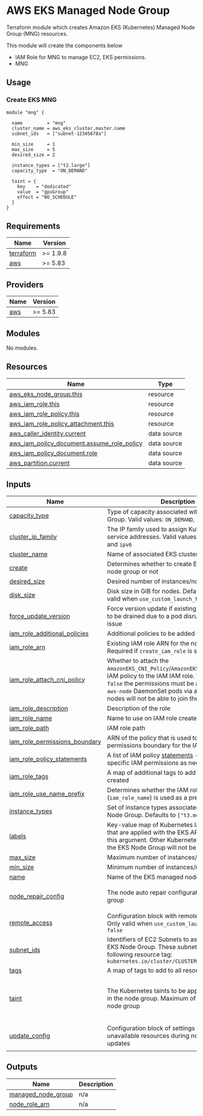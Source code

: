 # AWS EKS Managed Node Group

Terraform module which creates Amazon EKS (Kubernetes) Managed Node Group (MNG) resources.

This module will create the components below

- IAM Role for MNG to manage EC2, EKS permissions.
- MNG

## Usage

### Create EKS MNG

```hcl
module "mng" {

  name         = "mng"
  cluster_name = aws_eks_cluster.master.name
  subnet_ids   = ["subnet-12345678a"]

  min_size     = 1
  max_size     = 5
  desired_size = 2

  instance_types = ["t2.large"]
  capacity_type  = "ON_DEMAND"

  taint = {
    key    = "dedicated"
    value  = "gpuGroup"
    effect = "NO_SCHEDULE"
  }
}
```

<!-- BEGIN_TF_DOCS -->

## Requirements

| Name                                                                      | Version  |
|---------------------------------------------------------------------------|----------|
| <a name="requirement_terraform"></a> [terraform](#requirement\_terraform) | >= 1.9.8 |
| <a name="requirement_aws"></a> [aws](#requirement\_aws)                   | >= 5.83  |

## Providers

| Name                                              | Version |
|---------------------------------------------------|---------|
| <a name="provider_aws"></a> [aws](#provider\_aws) | >= 5.83 |

## Modules

No modules.

## Resources

| Name                                                                                                                                             | Type        |
|--------------------------------------------------------------------------------------------------------------------------------------------------|-------------|
| [aws_eks_node_group.this](https://registry.terraform.io/providers/hashicorp/aws/latest/docs/resources/eks_node_group)                            | resource    |
| [aws_iam_role.this](https://registry.terraform.io/providers/hashicorp/aws/latest/docs/resources/iam_role)                                        | resource    |
| [aws_iam_role_policy.this](https://registry.terraform.io/providers/hashicorp/aws/latest/docs/resources/iam_role_policy)                          | resource    |
| [aws_iam_role_policy_attachment.this](https://registry.terraform.io/providers/hashicorp/aws/latest/docs/resources/iam_role_policy_attachment)    | resource    |
| [aws_caller_identity.current](https://registry.terraform.io/providers/hashicorp/aws/latest/docs/data-sources/caller_identity)                    | data source |
| [aws_iam_policy_document.assume_role_policy](https://registry.terraform.io/providers/hashicorp/aws/latest/docs/data-sources/iam_policy_document) | data source |
| [aws_iam_policy_document.role](https://registry.terraform.io/providers/hashicorp/aws/latest/docs/data-sources/iam_policy_document)               | data source |
| [aws_partition.current](https://registry.terraform.io/providers/hashicorp/aws/latest/docs/data-sources/partition)                                | data source |

## Inputs

| Name                                                                                                                            | Description                                                                                                                                                                                                                                                         | Type                                                                                                 | Default                                                   | Required |
|---------------------------------------------------------------------------------------------------------------------------------|---------------------------------------------------------------------------------------------------------------------------------------------------------------------------------------------------------------------------------------------------------------------|------------------------------------------------------------------------------------------------------|-----------------------------------------------------------|:--------:|
| <a name="input_capacity_type"></a> [capacity\_type](#input\_capacity\_type)                                                     | Type of capacity associated with the EKS Node Group. Valid values: `ON_DEMAND`, `SPOT`                                                                                                                                                                              | `string`                                                                                             | `"ON_DEMAND"`                                             |    no    |
| <a name="input_cluster_ip_family"></a> [cluster\_ip\_family](#input\_cluster\_ip\_family)                                       | The IP family used to assign Kubernetes pod and service addresses. Valid values are `ipv4` (default) and `ipv6`                                                                                                                                                     | `string`                                                                                             | `"ipv4"`                                                  |    no    |
| <a name="input_cluster_name"></a> [cluster\_name](#input\_cluster\_name)                                                        | Name of associated EKS cluster                                                                                                                                                                                                                                      | `string`                                                                                             | `null`                                                    |    no    |
| <a name="input_create"></a> [create](#input\_create)                                                                            | Determines whether to create EKS managed node group or not                                                                                                                                                                                                          | `bool`                                                                                               | `true`                                                    |    no    |
| <a name="input_desired_size"></a> [desired\_size](#input\_desired\_size)                                                        | Desired number of instances/nodes                                                                                                                                                                                                                                   | `number`                                                                                             | n/a                                                       |   yes    |
| <a name="input_disk_size"></a> [disk\_size](#input\_disk\_size)                                                                 | Disk size in GiB for nodes. Defaults to `20`. Only valid when `use_custom_launch_template` = `false`                                                                                                                                                                | `number`                                                                                             | `null`                                                    |    no    |
| <a name="input_force_update_version"></a> [force\_update\_version](#input\_force\_update\_version)                              | Force version update if existing pods are unable to be drained due to a pod disruption budget issue                                                                                                                                                                 | `bool`                                                                                               | `false`                                                   |    no    |
| <a name="input_iam_role_additional_policies"></a> [iam\_role\_additional\_policies](#input\_iam\_role\_additional\_policies)    | Additional policies to be added to the IAM role                                                                                                                                                                                                                     | `map(string)`                                                                                        | `{}`                                                      |    no    |
| <a name="input_iam_role_arn"></a> [iam\_role\_arn](#input\_iam\_role\_arn)                                                      | Existing IAM role ARN for the node group. Required if `create_iam_role` is set to `false`                                                                                                                                                                           | `string`                                                                                             | `null`                                                    |    no    |
| <a name="input_iam_role_attach_cni_policy"></a> [iam\_role\_attach\_cni\_policy](#input\_iam\_role\_attach\_cni\_policy)        | Whether to attach the `AmazonEKS_CNI_Policy`/`AmazonEKS_CNI_IPv6_Policy` IAM policy to the IAM IAM role. WARNING: If set `false` the permissions must be assigned to the `aws-node` DaemonSet pods via another method or nodes will not be able to join the cluster | `bool`                                                                                               | `true`                                                    |    no    |
| <a name="input_iam_role_description"></a> [iam\_role\_description](#input\_iam\_role\_description)                              | Description of the role                                                                                                                                                                                                                                             | `string`                                                                                             | `null`                                                    |    no    |
| <a name="input_iam_role_name"></a> [iam\_role\_name](#input\_iam\_role\_name)                                                   | Name to use on IAM role created                                                                                                                                                                                                                                     | `string`                                                                                             | `null`                                                    |    no    |
| <a name="input_iam_role_path"></a> [iam\_role\_path](#input\_iam\_role\_path)                                                   | IAM role path                                                                                                                                                                                                                                                       | `string`                                                                                             | `null`                                                    |    no    |
| <a name="input_iam_role_permissions_boundary"></a> [iam\_role\_permissions\_boundary](#input\_iam\_role\_permissions\_boundary) | ARN of the policy that is used to set the permissions boundary for the IAM role                                                                                                                                                                                     | `string`                                                                                             | `null`                                                    |    no    |
| <a name="input_iam_role_policy_statements"></a> [iam\_role\_policy\_statements](#input\_iam\_role\_policy\_statements)          | A list of IAM policy [statements](https://registry.terraform.io/providers/hashicorp/aws/latest/docs/data-sources/iam_policy_document#statement) - used for adding specific IAM permissions as needed                                                                | `any`                                                                                                | `[]`                                                      |    no    |
| <a name="input_iam_role_tags"></a> [iam\_role\_tags](#input\_iam\_role\_tags)                                                   | A map of additional tags to add to the IAM role created                                                                                                                                                                                                             | `map(string)`                                                                                        | `{}`                                                      |    no    |
| <a name="input_iam_role_use_name_prefix"></a> [iam\_role\_use\_name\_prefix](#input\_iam\_role\_use\_name\_prefix)              | Determines whether the IAM role name (`iam_role_name`) is used as a prefix                                                                                                                                                                                          | `bool`                                                                                               | `true`                                                    |    no    |
| <a name="input_instance_types"></a> [instance\_types](#input\_instance\_types)                                                  | Set of instance types associated with the EKS Node Group. Defaults to `["t3.medium"]`                                                                                                                                                                               | `list(string)`                                                                                       | `null`                                                    |    no    |
| <a name="input_labels"></a> [labels](#input\_labels)                                                                            | Key-value map of Kubernetes labels. Only labels that are applied with the EKS API are managed by this argument. Other Kubernetes labels applied to the EKS Node Group will not be managed                                                                           | `map(string)`                                                                                        | `null`                                                    |    no    |
| <a name="input_max_size"></a> [max\_size](#input\_max\_size)                                                                    | Maximum number of instances/nodes                                                                                                                                                                                                                                   | `number`                                                                                             | n/a                                                       |   yes    |
| <a name="input_min_size"></a> [min\_size](#input\_min\_size)                                                                    | Minimum number of instances/nodes                                                                                                                                                                                                                                   | `number`                                                                                             | n/a                                                       |   yes    |
| <a name="input_name"></a> [name](#input\_name)                                                                                  | Name of the EKS managed node group                                                                                                                                                                                                                                  | `string`                                                                                             | n/a                                                       |   yes    |
| <a name="input_node_repair_config"></a> [node\_repair\_config](#input\_node\_repair\_config)                                    | The node auto repair configuration for the node group                                                                                                                                                                                                               | <pre>object({<br/>    enabled = optional(bool, true)<br/>  })</pre>                                  | `null`                                                    |    no    |
| <a name="input_remote_access"></a> [remote\_access](#input\_remote\_access)                                                     | Configuration block with remote access settings. Only valid when `use_custom_launch_template` = `false`                                                                                                                                                             | `any`                                                                                                | `{}`                                                      |    no    |
| <a name="input_subnet_ids"></a> [subnet\_ids](#input\_subnet\_ids)                                                              | Identifiers of EC2 Subnets to associate with the EKS Node Group. These subnets must have the following resource tag: `kubernetes.io/cluster/CLUSTER_NAME`                                                                                                           | `list(string)`                                                                                       | `null`                                                    |    no    |
| <a name="input_tags"></a> [tags](#input\_tags)                                                                                  | A map of tags to add to all resources                                                                                                                                                                                                                               | `map(string)`                                                                                        | `{}`                                                      |    no    |
| <a name="input_taint"></a> [taint](#input\_taint)                                                                               | The Kubernetes taints to be applied to the nodes in the node group. Maximum of 50 taints per node group                                                                                                                                                             | <pre>object({<br/>    key    = string<br/>    value  = string<br/>    effect = string<br/>  })</pre> | `null`                                                    |    no    |
| <a name="input_update_config"></a> [update\_config](#input\_update\_config)                                                     | Configuration block of settings for max unavailable resources during node group updates                                                                                                                                                                             | `map(string)`                                                                                        | <pre>{<br/>  "max_unavailable_percentage": 33<br/>}</pre> |    no    |

## Outputs

| Name                                                                                           | Description |
|------------------------------------------------------------------------------------------------|-------------|
| <a name="output_managed_node_group"></a> [managed\_node\_group](#output\_managed\_node\_group) | n/a         |
| <a name="output_node_role_arn"></a> [node\_role\_arn](#output\_node\_role\_arn)                | n/a         |

<!-- END_TF_DOCS -->
